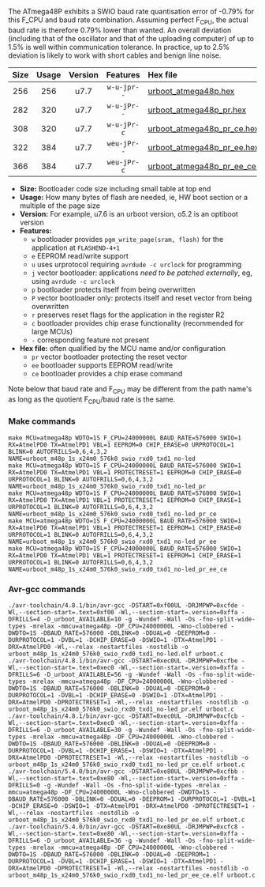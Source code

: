 The ATmega48P exhibits a SWIO baud rate quantisation error of -0.79% for this F_CPU and baud rate combination. Assuming perfect F<sub>CPU</sub>, the actual baud rate is therefore 0.79% lower than wanted. An overall deviation (including that of the oscillator and that of the uploading computer) of up to 1.5% is well within communication tolerance. In practice, up to 2.5% deviation is likely to work with short cables and benign line noise.

|Size|Usage|Version|Features|Hex file|
|:-:|:-:|:-:|:-:|:--|
|256|256|u7.7|`w-u-jpr--`|[urboot_atmega48p.hex](https://raw.githubusercontent.com/stefanrueger/urboot.hex/main/cores/minicore/atmega48p/watchdog_1_s/external_oscillator/24000000_hz/576000_baud/uart0_rxd0_txd1/no-led/urboot_atmega48p.hex)|
|282|320|u7.7|`w-u-jPr--`|[urboot_atmega48p_pr.hex](https://raw.githubusercontent.com/stefanrueger/urboot.hex/main/cores/minicore/atmega48p/watchdog_1_s/external_oscillator/24000000_hz/576000_baud/uart0_rxd0_txd1/no-led/urboot_atmega48p_pr.hex)|
|308|320|u7.7|`w-u-jPr-c`|[urboot_atmega48p_pr_ce.hex](https://raw.githubusercontent.com/stefanrueger/urboot.hex/main/cores/minicore/atmega48p/watchdog_1_s/external_oscillator/24000000_hz/576000_baud/uart0_rxd0_txd1/no-led/urboot_atmega48p_pr_ce.hex)|
|322|384|u7.7|`weu-jPr--`|[urboot_atmega48p_pr_ee.hex](https://raw.githubusercontent.com/stefanrueger/urboot.hex/main/cores/minicore/atmega48p/watchdog_1_s/external_oscillator/24000000_hz/576000_baud/uart0_rxd0_txd1/no-led/urboot_atmega48p_pr_ee.hex)|
|366|384|u7.7|`weu-jPr-c`|[urboot_atmega48p_pr_ee_ce.hex](https://raw.githubusercontent.com/stefanrueger/urboot.hex/main/cores/minicore/atmega48p/watchdog_1_s/external_oscillator/24000000_hz/576000_baud/uart0_rxd0_txd1/no-led/urboot_atmega48p_pr_ee_ce.hex)|

- **Size:** Bootloader code size including small table at top end
- **Usage:** How many bytes of flash are needed, ie, HW boot section or a multiple of the page size
- **Version:** For example, u7.6 is an urboot version, o5.2 is an optiboot version
- **Features:**
  + `w` bootloader provides `pgm_write_page(sram, flash)` for the application at `FLASHEND-4+1`
  + `e` EEPROM read/write support
  + `u` uses urprotocol requiring `avrdude -c urclock` for programming
  + `j` vector bootloader: applications *need to be patched externally*, eg, using `avrdude -c urclock`
  + `p` bootloader protects itself from being overwritten
  + `P` vector bootloader only: protects itself and reset vector from being overwritten
  + `r` preserves reset flags for the application in the register R2
  + `c` bootloader provides chip erase functionality (recommended for large MCUs)
  + `-` corresponding feature not present
- **Hex file:** often qualified by the MCU name and/or configuration
  + `pr` vector bootloader protecting the reset vector
  + `ee` bootloader supports EEPROM read/write
  + `ce` bootloader provides a chip erase command


Note below that baud rate and F<sub>CPU</sub> may be different from the path name's as long as the quotient F<sub>CPU</sub>/baud rate is the same.

### Make commands
```
make MCU=atmega48p WDTO=1S F_CPU=24000000L BAUD_RATE=576000 SWIO=1 RX=AtmelPD0 TX=AtmelPD1 VBL=1 EEPROM=0 CHIP_ERASE=0 URPROTOCOL=1 BLINK=0 AUTOFRILLS=0,6,4,3,2 NAME=urboot_m48p_1s_x24m0_576k0_swio_rxd0_txd1_no-led
make MCU=atmega48p WDTO=1S F_CPU=24000000L BAUD_RATE=576000 SWIO=1 RX=AtmelPD0 TX=AtmelPD1 VBL=1 PROTECTRESET=1 EEPROM=0 CHIP_ERASE=0 URPROTOCOL=1 BLINK=0 AUTOFRILLS=0,6,4,3,2 NAME=urboot_m48p_1s_x24m0_576k0_swio_rxd0_txd1_no-led_pr
make MCU=atmega48p WDTO=1S F_CPU=24000000L BAUD_RATE=576000 SWIO=1 RX=AtmelPD0 TX=AtmelPD1 VBL=1 PROTECTRESET=1 EEPROM=0 CHIP_ERASE=1 URPROTOCOL=1 BLINK=0 AUTOFRILLS=0,6,4,3,2 NAME=urboot_m48p_1s_x24m0_576k0_swio_rxd0_txd1_no-led_pr_ce
make MCU=atmega48p WDTO=1S F_CPU=24000000L BAUD_RATE=576000 SWIO=1 RX=AtmelPD0 TX=AtmelPD1 VBL=1 PROTECTRESET=1 EEPROM=1 CHIP_ERASE=0 URPROTOCOL=1 BLINK=0 AUTOFRILLS=0,6,4,3,2 NAME=urboot_m48p_1s_x24m0_576k0_swio_rxd0_txd1_no-led_pr_ee
make MCU=atmega48p WDTO=1S F_CPU=24000000L BAUD_RATE=576000 SWIO=1 RX=AtmelPD0 TX=AtmelPD1 VBL=1 PROTECTRESET=1 EEPROM=1 CHIP_ERASE=1 URPROTOCOL=1 BLINK=0 AUTOFRILLS=0,6,4,3,2 NAME=urboot_m48p_1s_x24m0_576k0_swio_rxd0_txd1_no-led_pr_ee_ce
```

### Avr-gcc commands
```
./avr-toolchain/4.8.1/bin/avr-gcc -DSTART=0xf00UL -DRJMPWP=0xcfde -Wl,--section-start=.text=0xf00 -Wl,--section-start=.version=0xffa -DFRILLS=4 -D_urboot_AVAILABLE=10 -g -Wundef -Wall -Os -fno-split-wide-types -mrelax -mmcu=atmega48p -DF_CPU=24000000L -Wno-clobbered -DWDTO=1S -DBAUD_RATE=576000 -DBLINK=0 -DDUAL=0 -DEEPROM=0 -DURPROTOCOL=1 -DVBL=1 -DCHIP_ERASE=0 -DSWIO=1 -DTX=AtmelPD1 -DRX=AtmelPD0 -Wl,--relax -nostartfiles -nostdlib -o urboot_m48p_1s_x24m0_576k0_swio_rxd0_txd1_no-led.elf urboot.c
./avr-toolchain/4.8.1/bin/avr-gcc -DSTART=0xec0UL -DRJMPWP=0xcfbe -Wl,--section-start=.text=0xec0 -Wl,--section-start=.version=0xffa -DFRILLS=6 -D_urboot_AVAILABLE=56 -g -Wundef -Wall -Os -fno-split-wide-types -mrelax -mmcu=atmega48p -DF_CPU=24000000L -Wno-clobbered -DWDTO=1S -DBAUD_RATE=576000 -DBLINK=0 -DDUAL=0 -DEEPROM=0 -DURPROTOCOL=1 -DVBL=1 -DCHIP_ERASE=0 -DSWIO=1 -DTX=AtmelPD1 -DRX=AtmelPD0 -DPROTECTRESET=1 -Wl,--relax -nostartfiles -nostdlib -o urboot_m48p_1s_x24m0_576k0_swio_rxd0_txd1_no-led_pr.elf urboot.c
./avr-toolchain/4.8.1/bin/avr-gcc -DSTART=0xec0UL -DRJMPWP=0xcfcb -Wl,--section-start=.text=0xec0 -Wl,--section-start=.version=0xffa -DFRILLS=6 -D_urboot_AVAILABLE=30 -g -Wundef -Wall -Os -fno-split-wide-types -mrelax -mmcu=atmega48p -DF_CPU=24000000L -Wno-clobbered -DWDTO=1S -DBAUD_RATE=576000 -DBLINK=0 -DDUAL=0 -DEEPROM=0 -DURPROTOCOL=1 -DVBL=1 -DCHIP_ERASE=1 -DSWIO=1 -DTX=AtmelPD1 -DRX=AtmelPD0 -DPROTECTRESET=1 -Wl,--relax -nostartfiles -nostdlib -o urboot_m48p_1s_x24m0_576k0_swio_rxd0_txd1_no-led_pr_ce.elf urboot.c
./avr-toolchain/5.4.0/bin/avr-gcc -DSTART=0xe80UL -DRJMPWP=0xcfbb -Wl,--section-start=.text=0xe80 -Wl,--section-start=.version=0xffa -DFRILLS=0 -g -Wundef -Wall -Os -fno-split-wide-types -mrelax -mmcu=atmega48p -DF_CPU=24000000L -Wno-clobbered -DWDTO=1S -DBAUD_RATE=576000 -DBLINK=0 -DDUAL=0 -DEEPROM=1 -DURPROTOCOL=1 -DVBL=1 -DCHIP_ERASE=0 -DSWIO=1 -DTX=AtmelPD1 -DRX=AtmelPD0 -DPROTECTRESET=1 -Wl,--relax -nostartfiles -nostdlib -o urboot_m48p_1s_x24m0_576k0_swio_rxd0_txd1_no-led_pr_ee.elf urboot.c
./avr-toolchain/5.4.0/bin/avr-gcc -DSTART=0xe80UL -DRJMPWP=0xcfc8 -Wl,--section-start=.text=0xe80 -Wl,--section-start=.version=0xffa -DFRILLS=6 -D_urboot_AVAILABLE=36 -g -Wundef -Wall -Os -fno-split-wide-types -mrelax -mmcu=atmega48p -DF_CPU=24000000L -Wno-clobbered -DWDTO=1S -DBAUD_RATE=576000 -DBLINK=0 -DDUAL=0 -DEEPROM=1 -DURPROTOCOL=1 -DVBL=1 -DCHIP_ERASE=1 -DSWIO=1 -DTX=AtmelPD1 -DRX=AtmelPD0 -DPROTECTRESET=1 -Wl,--relax -nostartfiles -nostdlib -o urboot_m48p_1s_x24m0_576k0_swio_rxd0_txd1_no-led_pr_ee_ce.elf urboot.c
```

